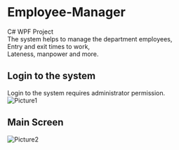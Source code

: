 # Employee-Manager
C# WPF Project<br />
The system helps to manage the department employees,<br />
Entry and exit times to work,<br />
Lateness, manpower and more.<br />

## Login to the system
Login to the system requires administrator permission.<br />
![Picture1](https://user-images.githubusercontent.com/31032862/175964112-0d12571a-6c4a-469f-a630-ab38eab8b541.png)

## Main Screen
![Picture2](https://user-images.githubusercontent.com/31032862/175965416-68a76623-1545-413d-bf7d-facfd7f0f8ff.png)


